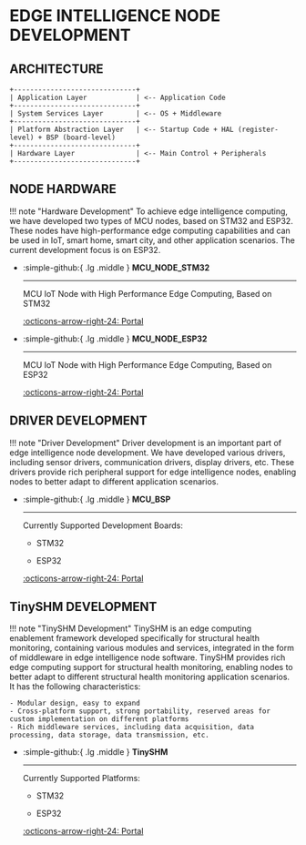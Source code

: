 # EDGE INTELLIGENCE NODE DEVELOPMENT 

## ARCHITECTURE

```shell
+------------------------------+
| Application Layer            | <-- Application Code
+------------------------------+
| System Services Layer        | <-- OS + Middleware
+------------------------------+
| Platform Abstraction Layer   | <-- Startup Code + HAL (register-level) + BSP (board-level)
+------------------------------+
| Hardware Layer               | <-- Main Control + Peripherals
+------------------------------+
```

## NODE HARDWARE

!!! note "Hardware Development"
    To achieve edge intelligence computing, we have developed two types of MCU nodes, based on STM32 and ESP32. These nodes have high-performance edge computing capabilities and can be used in IoT, smart home, smart city, and other application scenarios. The current development focus is on ESP32.

<div class="grid cards" markdown>

-   :simple-github:{ .lg .middle } __MCU_NODE_STM32__

    ---

    MCU IoT Node with High Performance Edge Computing, Based on STM32


    [:octicons-arrow-right-24: <a href="https://github.com/Shuaiwen-Cui/MCU_NODE_STM32.git" target="_blank"> Portal </a>](#)

-   :simple-github:{ .lg .middle } __MCU_NODE_ESP32__

    ---

    MCU IoT Node with High Performance Edge Computing, Based on ESP32


    [:octicons-arrow-right-24: <a href="https://github.com/Shuaiwen-Cui/MCU_NODE_ESP32.git" target="_blank"> Portal </a>](#)

</div>

## DRIVER DEVELOPMENT

!!! note "Driver Development"
    Driver development is an important part of edge intelligence node development. We have developed various drivers, including sensor drivers, communication drivers, display drivers, etc. These drivers provide rich peripheral support for edge intelligence nodes, enabling nodes to better adapt to different application scenarios.

<div class="grid cards" markdown>

-   :simple-github:{ .lg .middle } __MCU_BSP__

    ---

    Currently Supported Development Boards:

    - STM32

    - ESP32


    [:octicons-arrow-right-24: <a href="https://github.com/Shuaiwen-Cui/MCU_BSP.git" target="_blank"> Portal </a>](#)


</div>

## TinySHM DEVELOPMENT

!!! note "TinySHM Development"
    TinySHM is an edge computing enablement framework developed specifically for structural health monitoring, containing various modules and services, integrated in the form of middleware in edge intelligence node software. TinySHM provides rich edge computing support for structural health monitoring, enabling nodes to better adapt to different structural health monitoring application scenarios. It has the following characteristics:

    - Modular design, easy to expand
    - Cross-platform support, strong portability, reserved areas for custom implementation on different platforms
    - Rich middleware services, including data acquisition, data processing, data storage, data transmission, etc.

<div class="grid cards" markdown>

-   :simple-github:{ .lg .middle } __TinySHM__

    ---

    Currently Supported Platforms:

    - STM32

    - ESP32


    [:octicons-arrow-right-24: <a href="https://github.com/Shuaiwen-Cui/TinySHM.git" target="_blank"> Portal </a>](#)


</div>